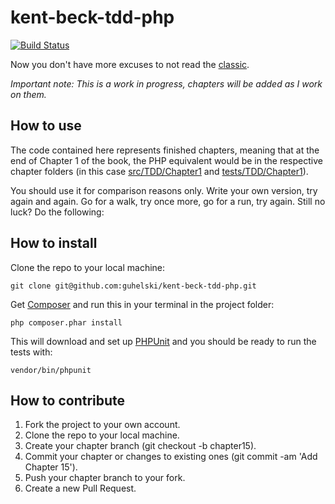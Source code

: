kent-beck-tdd-php
=================

[![Build Status](https://travis-ci.org/guhelski/kent-beck-tdd-php.png)](https://travis-ci.org/guhelski/kent-beck-tdd-php)

Now you don't have more excuses to not read the [classic](http://www.amazon.com/Test-Driven-Development-By-Example/dp/0321146530/).

*Important note: This is a work in progress, chapters will be added as I work on them.*

How to use
----------
The code contained here represents finished chapters, meaning that at the end of Chapter 1 of the book, the PHP equivalent would be in the respective chapter folders (in this case [src/TDD/Chapter1](src/TDD/Chapter1) and [tests/TDD/Chapter1](tests/TDD/Chapter1)).

You should use it for comparison reasons only. Write your own version, try again and again. Go for a walk, try once more, go for a run, try again. Still no luck? Do the following:

How to install
--------------
Clone the repo to your local machine:
```
git clone git@github.com:guhelski/kent-beck-tdd-php.git
```
Get [Composer](http://getcomposer.org/download/) and run this in your terminal in the project folder:
```
php composer.phar install
```
This will download and set up [PHPUnit](https://github.com/sebastianbergmann/phpunit/) and you should be ready to run the tests with:
```
vendor/bin/phpunit
```
How to contribute
-----------------
1. Fork the project to your own account.
2. Clone the repo to your local machine.
3. Create your chapter branch (git checkout -b chapter15).
4. Commit your chapter or changes to existing ones (git commit -am 'Add Chapter 15').
5. Push your chapter branch to your fork.
6. Create a new Pull Request.
